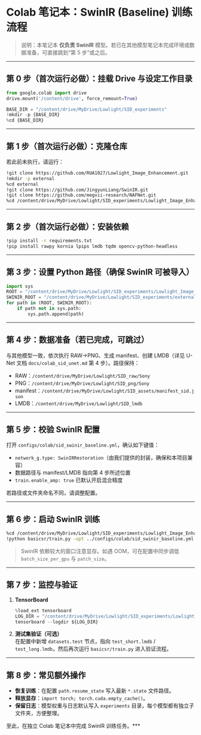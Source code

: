 # Colab 笔记本：SwinIR (Baseline) 训练流程

> 说明：本笔记本 **仅负责 SwinIR** 模型。若已在其他模型笔记本完成环境或数据准备，可直接跳到“第 5 步”或之后。

---

## 第 0 步（首次运行必做）：挂载 Drive 与设定工作目录

```python
from google.colab import drive
drive.mount('/content/drive', force_remount=True)

BASE_DIR = "/content/drive/MyDrive/Lowlight/SID_experiments"
!mkdir -p {BASE_DIR}
%cd {BASE_DIR}
```

---

## 第 1 步（首次运行必做）：克隆仓库

若此前未执行，请运行：

```bash
!git clone https://github.com/RUA1027/Lowlight_Image_Enhancement.git
!mkdir -p external
%cd external
!git clone https://github.com/JingyunLiang/SwinIR.git
!git clone https://github.com/megvii-research/NAFNet.git
%cd /content/drive/MyDrive/Lowlight/SID_experiments/Lowlight_Image_Enhancement
```

---

## 第 2 步（首次运行必做）：安装依赖

```bash
!pip install -r requirements.txt
!pip install rawpy kornia lpips lmdb tqdm opencv-python-headless
```

---

## 第 3 步：设置 Python 路径（确保 SwinIR 可被导入）

```python
import sys
ROOT = "/content/drive/MyDrive/Lowlight/SID_experiments/Lowlight_Image_Enhancement"
SWINIR_ROOT = "/content/drive/MyDrive/Lowlight/SID_experiments/external/SwinIR"
for path in (ROOT, SWINIR_ROOT):
    if path not in sys.path:
        sys.path.append(path)
```

---

## 第 4 步：数据准备（若已完成，可跳过）

与其他模型一致，依次执行 RAW→PNG、生成 manifest、创建 LMDB（详见 U-Net 文档 `docs/colab_sid_unet.md` 第 4 步）。路径保持：

- RAW：`/content/drive/MyDrive/Lowlight/SID_raw/Sony`
- PNG：`/content/drive/MyDrive/Lowlight/SID_png/Sony`
- manifest：`/content/drive/MyDrive/Lowlight/SID_assets/manifest_sid.json`
- LMDB：`/content/drive/MyDrive/Lowlight/SID_lmdb`

---

## 第 5 步：校验 SwinIR 配置

打开 `configs/colab/sid_swinir_baseline.yml`，确认如下键值：

- `network_g.type: SwinIRRestoration`（由我们提供的封装，确保和本项目兼容）
- 数据路径与 manifest/LMDB 指向第 4 步所述位置
- `train.enable_amp: true` 已默认开启混合精度

若路径或文件夹命名不同，请调整配置。

---

## 第 6 步：启动 SwinIR 训练

```bash
%cd /content/drive/MyDrive/Lowlight/SID_experiments/Lowlight_Image_Enhancement/NAFNet_base
!python basicsr/train.py -opt ../configs/colab/sid_swinir_baseline.yml
```

> SwinIR 依赖较大的窗口注意显存。如遇 OOM，可在配置中同步调低 `batch_size_per_gpu` 与 `patch_size`。

---

## 第 7 步：监控与验证

1. **TensorBoard**
   ```python
   %load_ext tensorboard
   LOG_DIR = "/content/drive/MyDrive/Lowlight/SID_experiments/Lowlight_Image_Enhancement/experiments"
   tensorboard --logdir ${LOG_DIR}
   ```

2. **测试集验证（可选）**  
   在配置中新增 `datasets.test` 节点，指向 `test_short.lmdb` / `test_long.lmdb`，然后再次运行 `basicsr/train.py` 进入验证流程。

---

## 第 8 步：常见额外操作

- **恢复训练**：在配置 `path.resume_state` 写入最新 `*.state` 文件路径。
- **释放显存**：`import torch; torch.cuda.empty_cache()`。
- **保留日志**：模型权重与日志默认写入 `experiments` 目录，每个模型都有独立子文件夹，方便整理。

至此，在独立 Colab 笔记本中完成 SwinIR 训练任务。***
